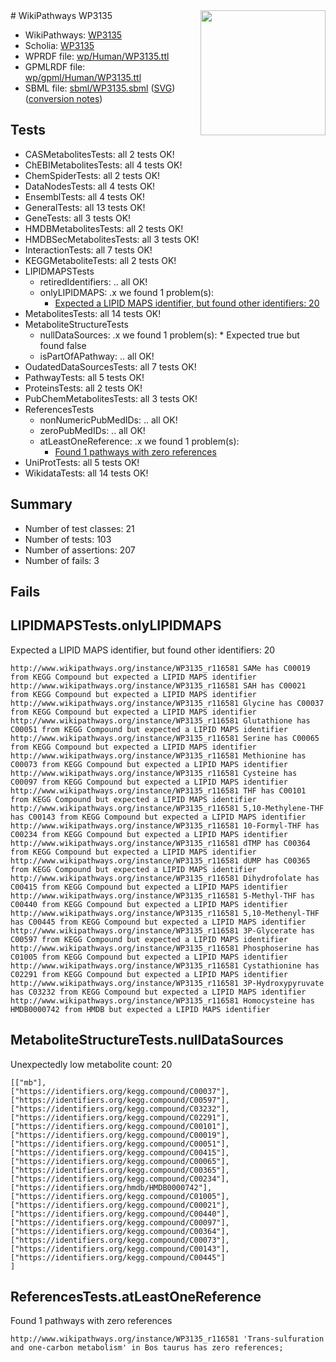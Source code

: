 <img style="float: right; width: 200px" src="../logo.png" />
# WikiPathways WP3135

* WikiPathways: [WP3135](https://identifiers.org/wikipathways:WP3135)
* Scholia: [WP3135](https://scholia.toolforge.org/wikipathways/WP3135)
* WPRDF file: [wp/Human/WP3135.ttl](../wp/Human/WP3135.ttl)
* GPMLRDF file: [wp/gpml/Human/WP3135.ttl](../wp/gpml/Human/WP3135.ttl)
* SBML file: [sbml/WP3135.sbml](../sbml/WP3135.sbml) ([SVG](../sbml/WP3135.svg)) ([conversion notes](../sbml/WP3135.txt))

## Tests
* CASMetabolitesTests: all 2 tests OK!
* ChEBIMetabolitesTests: all 4 tests OK!
* ChemSpiderTests: all 2 tests OK!
* DataNodesTests: all 4 tests OK!
* EnsemblTests: all 4 tests OK!
* GeneralTests: all 13 tests OK!
* GeneTests: all 3 tests OK!
* HMDBMetabolitesTests: all 2 tests OK!
* HMDBSecMetabolitesTests: all 3 tests OK!
* InteractionTests: all 7 tests OK!
* KEGGMetaboliteTests: all 2 tests OK!
* LIPIDMAPSTests
    * retiredIdentifiers: .. all OK!
    * onlyLIPIDMAPS: .x we found 1 problem(s):
        * [Expected a LIPID MAPS identifier, but found other identifiers: 20](#d0bfb697)
* MetabolitesTests: all 14 tests OK!
* MetaboliteStructureTests
    * nullDataSources: .x we found 1 problem(s):
            * Expected true but found false
    * isPartOfAPathway: .. all OK!
* OudatedDataSourcesTests: all 7 tests OK!
* PathwayTests: all 5 tests OK!
* ProteinsTests: all 2 tests OK!
* PubChemMetabolitesTests: all 3 tests OK!
* ReferencesTests
    * nonNumericPubMedIDs: .. all OK!
    * zeroPubMedIDs: .. all OK!
    * atLeastOneReference: .x we found 1 problem(s):
        * [Found 1 pathways with zero references](#35eb778e)
* UniProtTests: all 5 tests OK!
* WikidataTests: all 14 tests OK!


## Summary

* Number of test classes: 21
* Number of tests: 103
* Number of assertions: 207
* Number of fails: 3

## Fails

<a name="d0bfb697" />

## LIPIDMAPSTests.onlyLIPIDMAPS

Expected a LIPID MAPS identifier, but found other identifiers: 20
```
http://www.wikipathways.org/instance/WP3135_r116581 SAMe has C00019 from KEGG Compound but expected a LIPID MAPS identifier
http://www.wikipathways.org/instance/WP3135_r116581 SAH has C00021 from KEGG Compound but expected a LIPID MAPS identifier
http://www.wikipathways.org/instance/WP3135_r116581 Glycine has C00037 from KEGG Compound but expected a LIPID MAPS identifier
http://www.wikipathways.org/instance/WP3135_r116581 Glutathione has C00051 from KEGG Compound but expected a LIPID MAPS identifier
http://www.wikipathways.org/instance/WP3135_r116581 Serine has C00065 from KEGG Compound but expected a LIPID MAPS identifier
http://www.wikipathways.org/instance/WP3135_r116581 Methionine has C00073 from KEGG Compound but expected a LIPID MAPS identifier
http://www.wikipathways.org/instance/WP3135_r116581 Cysteine has C00097 from KEGG Compound but expected a LIPID MAPS identifier
http://www.wikipathways.org/instance/WP3135_r116581 THF has C00101 from KEGG Compound but expected a LIPID MAPS identifier
http://www.wikipathways.org/instance/WP3135_r116581 5,10-Methylene-THF has C00143 from KEGG Compound but expected a LIPID MAPS identifier
http://www.wikipathways.org/instance/WP3135_r116581 10-Formyl-THF has C00234 from KEGG Compound but expected a LIPID MAPS identifier
http://www.wikipathways.org/instance/WP3135_r116581 dTMP has C00364 from KEGG Compound but expected a LIPID MAPS identifier
http://www.wikipathways.org/instance/WP3135_r116581 dUMP has C00365 from KEGG Compound but expected a LIPID MAPS identifier
http://www.wikipathways.org/instance/WP3135_r116581 Dihydrofolate has C00415 from KEGG Compound but expected a LIPID MAPS identifier
http://www.wikipathways.org/instance/WP3135_r116581 5-Methyl-THF has C00440 from KEGG Compound but expected a LIPID MAPS identifier
http://www.wikipathways.org/instance/WP3135_r116581 5,10-Methenyl-THF has C00445 from KEGG Compound but expected a LIPID MAPS identifier
http://www.wikipathways.org/instance/WP3135_r116581 3P-Glycerate has C00597 from KEGG Compound but expected a LIPID MAPS identifier
http://www.wikipathways.org/instance/WP3135_r116581 Phosphoserine has C01005 from KEGG Compound but expected a LIPID MAPS identifier
http://www.wikipathways.org/instance/WP3135_r116581 Cystathionine has C02291 from KEGG Compound but expected a LIPID MAPS identifier
http://www.wikipathways.org/instance/WP3135_r116581 3P-Hydroxypyruvate has C03232 from KEGG Compound but expected a LIPID MAPS identifier
http://www.wikipathways.org/instance/WP3135_r116581 Homocysteine has HMDB0000742 from HMDB but expected a LIPID MAPS identifier
```

<a name="919041a8" />

## MetaboliteStructureTests.nullDataSources

Unexpectedly low metabolite count: 20
```
[["mb"],
["https://identifiers.org/kegg.compound/C00037"],
["https://identifiers.org/kegg.compound/C00597"],
["https://identifiers.org/kegg.compound/C03232"],
["https://identifiers.org/kegg.compound/C02291"],
["https://identifiers.org/kegg.compound/C00101"],
["https://identifiers.org/kegg.compound/C00019"],
["https://identifiers.org/kegg.compound/C00051"],
["https://identifiers.org/kegg.compound/C00415"],
["https://identifiers.org/kegg.compound/C00065"],
["https://identifiers.org/kegg.compound/C00365"],
["https://identifiers.org/kegg.compound/C00234"],
["https://identifiers.org/hmdb/HMDB0000742"],
["https://identifiers.org/kegg.compound/C01005"],
["https://identifiers.org/kegg.compound/C00021"],
["https://identifiers.org/kegg.compound/C00440"],
["https://identifiers.org/kegg.compound/C00097"],
["https://identifiers.org/kegg.compound/C00364"],
["https://identifiers.org/kegg.compound/C00073"],
["https://identifiers.org/kegg.compound/C00143"],
["https://identifiers.org/kegg.compound/C00445"]
]
```

<a name="35eb778e" />

## ReferencesTests.atLeastOneReference

Found 1 pathways with zero references
```
http://www.wikipathways.org/instance/WP3135_r116581 'Trans-sulfuration and one-carbon metabolism' in Bos taurus has zero references; 
```

